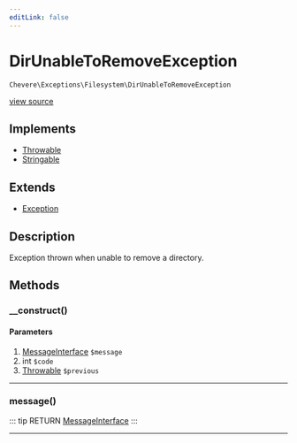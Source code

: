 ```yaml
---
editLink: false
---
```


# DirUnableToRemoveException

`Chevere\Exceptions\Filesystem\DirUnableToRemoveException`

[view source](https://github.com/chevere/chevere/blob/master/src/Chevere/Exceptions/Filesystem/DirUnableToRemoveException.php)

## Implements

- [Throwable](https://www.php.net/manual/class.throwable)
- [Stringable](https://www.php.net/manual/class.stringable)

## Extends

- [Exception](../Core/Exception.md)

## Description

Exception thrown when unable to remove a directory.

## Methods

### __construct()

#### Parameters

1. [MessageInterface](../../Interfaces/Message/MessageInterface.md) `$message`
2. int `$code`
3. [Throwable](https://www.php.net/manual/class.throwable) `$previous`

---

### message()

::: tip RETURN
[MessageInterface](../../Interfaces/Message/MessageInterface.md)
:::

---
